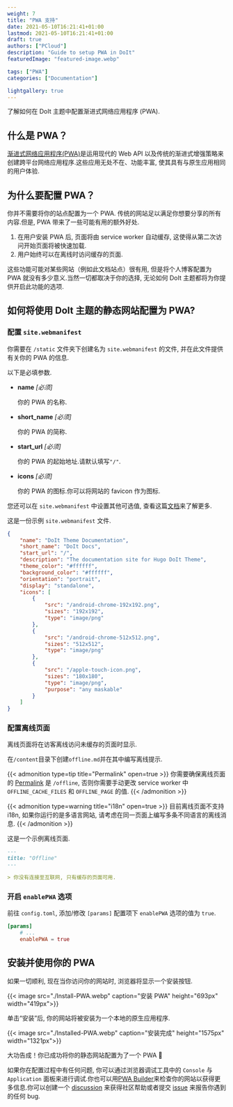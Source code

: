 ```yaml
---
weight: 7
title: "PWA 支持"
date: 2021-05-10T16:21:41+01:00
lastmod: 2021-05-10T16:21:41+01:00
draft: true
authors: ["PCloud"]
description: "Guide to setup PWA in DoIt"
featuredImage: "featured-image.webp"

tags: ["PWA"]
categories: ["Documentation"]

lightgallery: true
---
```


了解如何在 DoIt 主题中配置渐进式网络应用程序 (PWA).

<!--more-->

## 什么是 PWA？

[渐进式网络应用程序(PWA)](https://developer.mozilla.org/en-US/docs/Web/Progressive_web_apps)是运用现代的 Web API 以及传统的渐进式增强策略来创建跨平台网络应用程序.这些应用无处不在、功能丰富, 使其具有与原生应用相同的用户体验.

## 为什么要配置 PWA？

你并不需要将你的站点配置为一个 PWA. 传统的网站足以满足你想要分享的所有内容.但是, PWA 带来了一些可能有用的额外好处.

1. 在用户安装 PWA 后, 页面将由 service worker 自动缓存, 这使得从第二次访问开始页面将被快速加载.
2. 用户始终可以在离线时访问缓存的页面.

这些功能可能对某些网站（例如此文档站点）很有用, 但是将个人博客配置为 PWA 就没有多少意义.当然一切都取决于你的选择, 无论如何 DoIt 主题都将为你提供开启此功能的选项.

## 如何将使用 DoIt 主题的静态网站配置为 PWA?

### 配置 `site.webmanifest`

你需要在 `/static` 文件夹下创建名为 `site.webmanifest` 的文件, 并在此文件提供有关你的 PWA 的信息.

以下是必填参数.

* **name** *[必须]*

    你的 PWA 的名称.

* **short_name** *[必须]*

    你的 PWA 的简称.

* **start_url** *[必须]*

    你的 PWA 的起始地址.请默认填写`"/"`.

* **icons** *[必须]*

    你的 PWA 的图标.你可以将网站的 favicon 作为图标.

您还可以在 `site.webmanifest` 中设置其他可选值, 查看这篇[文档](https://developer.mozilla.org/zh-CN/docs/Web/Manifest)来了解更多.

这是一份示例 `site.webmanifest` 文件.

```json
{
    "name": "DoIt Theme Documentation",
    "short_name": "DoIt Docs",
    "start_url": "/",
    "description": "The documentation site for Hugo DoIt Theme",
    "theme_color": "#ffffff",
    "background_color": "#ffffff",
    "orientation": "portrait",
    "display": "standalone",
    "icons": [
        {
            "src": "/android-chrome-192x192.png",
            "sizes": "192x192",
            "type": "image/png"
        },
        {
            "src": "/android-chrome-512x512.png",
            "sizes": "512x512",
            "type": "image/png"
        },
        {
            "src": "/apple-touch-icon.png",
            "sizes": "180x180",
            "type": "image/png",
            "purpose": "any maskable"
        }
    ]
}
```

### 配置离线页面

离线页面将在访客离线访问未缓存的页面时显示.

在`/content`目录下创建`offline.md`并在其中编写离线提示.

{{< admonition type=tip title="Permalink" open=true >}}
你需要确保离线页面的 [Permalink](https://gohugo.io/content-management/urls/#permalinks) 是 `/offline`,  否则你需要手动更改 service worker 中 `OFFLINE_CACHE_FILES` 和 `OFFLINE_PAGE` 的值.
{{< /admonition >}}

{{< admonition type=warning title="i18n" open=true >}}
目前离线页面不支持 i18n, 如果你运行的是多语言网站, 请考虑在同一页面上编写多条不同语言的离线消息.
{{< /admonition >}}

这是一个示例离线页面.

```md
---
title: "Offline"
---

> 你没有连接至互联网, 只有缓存的页面可用.
```

### 开启 `enablePWA` 选项

前往 `config.toml`, 添加/修改 `[params]` 配置项下 `enablePWA` 选项的值为 `true`.

```toml
[params]
    # ...
    enablePWA = true
```

## 安装并使用你的 PWA

如果一切顺利, 现在当你访问你的网站时, 浏览器将显示一个安装按钮.

{{< image src="./Install-PWA.webp" caption="安装 PWA" height="693px" width="419px">}}

单击“安装”后, 你的网站将被安装为一个本地的原生应用程序.

{{< image src="./Installed-PWA.webp" caption="安装完成" height="1575px" width="1321px">}}

大功告成！你已成功将你的静态网站配置为了一个 PWA 🎉

如果你在配置过程中有任何问题, 你可以通过浏览器调试工具中的 `Console` 与 `Application` 面板来进行调试.你也可以用[PWA Builder](https://www.pwabuilder.com/)来检查你的网站以获得更多信息.你可以创建一个 [discussion](https://github.com/HEIGE-PCloud/DoIt/discussions) 来获得社区帮助或者提交 [issue](https://github.com/HEIGE-PCloud/DoIt/issues) 来报告你遇到的任何 bug.